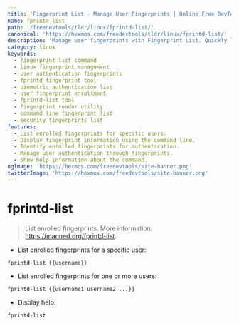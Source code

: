 ```yaml
---
title: 'Fingerprint List - Manage User Fingerprints | Online Free DevTools by Hexmos'
name: fprintd-list
path: '/freedevtools/tldr/linux/fprintd-list/'
canonical: 'https://hexmos.com/freedevtools/tldr/linux/fprintd-list/'
description: 'Manage user fingerprints with Fingerprint List. Quickly list enrolled fingerprints for user authentication and security. Free online tool, no registration required.'
category: linux
keywords:
  - fingerprint list command
  - linux fingerprint management
  - user authentication fingerprints
  - fprintd fingerprint tool
  - biometric authentication list
  - user fingerprint enrollment
  - fprintd-list tool
  - fingerprint reader utility
  - command line fingerprint list
  - security fingerprints list
features:
  - List enrolled fingerprints for specific users.
  - Display fingerprint information using the command line.
  - Identify enrolled fingerprints for authentication.
  - Manage user authentication through fingerprints.
  - Show help information about the command.
ogImage: 'https://hexmos.com/freedevtools/site-banner.png'
twitterImage: 'https://hexmos.com/freedevtools/site-banner.png'
---
```


# fprintd-list

> List enrolled fingerprints.
> More information: <https://manned.org/fprintd-list>.

- List enrolled fingerprints for a specific user:

`fprintd-list {{username}}`

- List enrolled fingerprints for one or more users:

`fprintd-list {{username1 username2 ...}}`

- Display help:

`fprintd-list`
